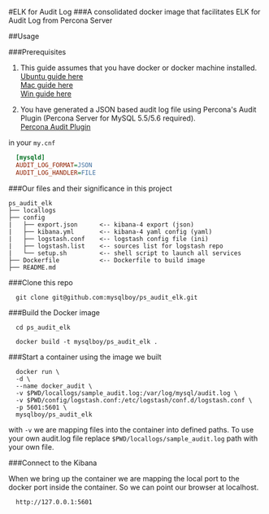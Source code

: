 #ELK for Audit Log
###A consolidated docker image that facilitates ELK for Audit Log from Percona Server

##Usage

###Prerequisites
1. This guide assumes that you have docker or docker machine installed.  
  [Ubuntu guide here](http://docs.docker.com/v1.8/installation/ubuntulinux/)  
  [Mac guide here](http://docs.docker.com/v1.8/installation/mac/)  
  [Win guide here](http://docs.docker.com/v1.8/installation/windows/)  

2. You have generated a JSON based audit log file using Percona's Audit Plugin (Percona Server for MySQL 5.5/5.6 required).  
  [Percona Audit Plugin](https://www.percona.com/blog/2015/09/10/percona-server-audit-log-plugin-best-practices/)

in your `my.cnf`
```ini
  [mysqld]
  AUDIT_LOG_FORMAT=JSON
  AUDIT_LOG_HANDLER=FILE
```

###Our files and their significance in this project
```plain
ps_audit_elk
├── locallogs
├── config
|   ├── export.json      <-- kibana-4 export (json)
|   ├── kibana.yml       <-- kibana-4 yaml config (yaml)
|   ├── logstash.conf    <-- logstash config file (ini)
|   ├── logstash.list    <-- sources list for logstash repo
|   └── setup.sh         <-- shell script to launch all services
├── Dockerfile           <-- Dockerfile to build image
├── README.md
```

###Clone this repo

```shell
  git clone git@github.com:mysqlboy/ps_audit_elk.git
```

###Build the Docker image

```shell
  cd ps_audit_elk
```

```shell
  docker build -t mysqlboy/ps_audit_elk .
```

###Start a container using the image we built

```shell
  docker run \
  -d \
  --name docker_audit \
  -v $PWD/locallogs/sample_audit.log:/var/log/mysql/audit.log \
  -v $PWD/config/logstash.conf:/etc/logstash/conf.d/logstash.conf \
  -p 5601:5601 \
  mysqlboy/ps_audit_elk
```

with `-v` we are mapping files into the container into defined paths. To use your own audit.log file replace `$PWD/locallogs/sample_audit.log` path with your own file.  

###Connect to the Kibana

When we bring up the container we are mapping the local port to the docker port inside the container. So we can point our browser at localhost.

```plain
  http://127.0.0.1:5601
```

